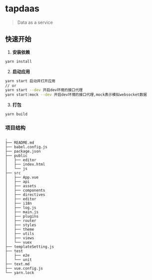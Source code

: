 # tapdaas

> Data as a service

## 快速开始

1. **安装依赖**
``` bash
yarn install
```
2. **启动应用**
```bash
yarn start 启动并打开应用
// or
yarn start --dev 开启dev环境的接口代理
yarn start:mock --dev 开启dev环境的接口代理,mock表示模拟websocket数据
```

3. **打包**
```bash
yarn build
```

### 项目结构
```
.
├── README.md
├── babel.config.js
├── package.json
├── public
│   ├── editor
│   ├── index.html
│   └── js
├── src
│   ├── App.vue
│   ├── api
│   ├── assets
│   ├── components
│   ├── directives
│   ├── editor
│   ├── i18n
│   ├── log.js
│   ├── main.js
│   ├── plugins
│   ├── router
│   ├── styles
│   ├── theme
│   ├── utils
│   ├── views
│   └── vuex
├── templateSetting.js
├── test
│   ├── e2e
│   └── unit
├── text.md
├── vue.config.js
└── yarn.lock

```

